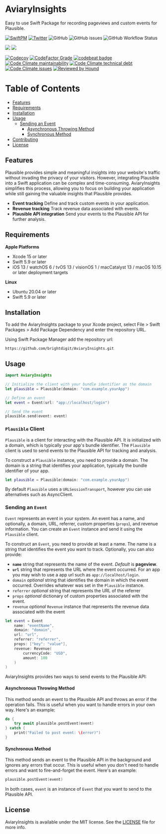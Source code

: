 # AviaryInsights

Easy to use Swift Package for recording pageviews and custom events for Plausible. 

[![SwiftPM](https://img.shields.io/badge/SPM-Linux%20%7C%20iOS%20%7C%20macOS%20%7C%20watchOS%20%7C%20tvOS-success?logo=swift)](https://swift.org)
[![Twitter](https://img.shields.io/badge/twitter-@brightdigit-blue.svg?style=flat)](http://twitter.com/brightdigit)
![GitHub](https://img.shields.io/github/license/brightdigit/AviaryInsights)
![GitHub issues](https://img.shields.io/github/issues/brightdigit/AviaryInsights)
![GitHub Workflow Status](https://img.shields.io/github/actions/workflow/status/brightdigit/AviaryInsights/AviaryInsights.yml?label=actions&logo=github&?branch=main)

[![](https://img.shields.io/endpoint?url=https%3A%2F%2Fswiftpackageindex.com%2Fapi%2Fpackages%2Fbrightdigit%2FAviaryInsights%2Fbadge%3Ftype%3Dswift-versions)](https://swiftpackageindex.com/brightdigit/AviaryInsights)
[![](https://img.shields.io/endpoint?url=https%3A%2F%2Fswiftpackageindex.com%2Fapi%2Fpackages%2Fbrightdigit%2FAviaryInsights%2Fbadge%3Ftype%3Dplatforms)](https://swiftpackageindex.com/brightdigit/AviaryInsights)

[![Codecov](https://img.shields.io/codecov/c/github/brightdigit/AviaryInsights)](https://codecov.io/gh/brightdigit/AviaryInsights)
[![CodeFactor Grade](https://img.shields.io/codefactor/grade/github/brightdigit/AviaryInsights)](https://www.codefactor.io/repository/github/brightdigit/AviaryInsights)
[![codebeat badge](https://codebeat.co/badges/94a8313d-2215-4ef6-8690-ab7b3e06369c)](https://codebeat.co/projects/github-com-brightdigit-mistkit-main)
[![Code Climate maintainability](https://img.shields.io/codeclimate/maintainability/brightdigit/AviaryInsights)](https://codeclimate.com/github/brightdigit/AviaryInsights)
[![Code Climate technical debt](https://img.shields.io/codeclimate/tech-debt/brightdigit/AviaryInsights?label=debt)](https://codeclimate.com/github/brightdigit/AviaryInsights)
[![Code Climate issues](https://img.shields.io/codeclimate/issues/brightdigit/AviaryInsights)](https://codeclimate.com/github/brightdigit/AviaryInsights)
[![Reviewed by Hound](https://img.shields.io/badge/Reviewed_by-Hound-8E64B0.svg)](https://houndci.com)

Table of Contents
=================

* [Features](#features)
* [Requirements](#requirements)
* [Installation](#installation)
* [Usage](#usage)
  * [Sending an Event](#sending-an-event)
    * [Asynchronous Throwing Method](#asynchronous-throwing-method)
    * [Synchronous Method](#synchronous-method)
* [Contributing](#contributing)
* [License](#license)
   
## Features

Plausible provides simple and meaningful insights into your website's traffic without invading the privacy of your visitors. However, integrating Plausible into a Swift application can be complex and time-consuming. AviaryInsights simplifies this process, allowing you to focus on building your application while still gaining the valuable insights that Plausible provides.

- **Event tracking** Define and track custom events in your application.
- **Revenue tracking** Track revenue data associated with events.
- **Plausible API integration** Send your events to the Plausible API for further analysis.

## Requirements 

**Apple Platforms**

- Xcode 15 or later
- Swift 5.9 or later
- iOS 13 / watchOS 6 / tvOS 13 / visionOS 1 / macCatalyst 13 / macOS 10.15 or later deployment targets

**Linux**

- Ubuntu 20.04 or later
- Swift 5.9 or later

## Installation

To add the AviaryInsights package to your Xcode project, select File > Swift Packages > Add Package Dependency and enter the repository URL.

Using Swift Package Manager add the repository url:

```
https://github.com/brightdigit/AviaryInsights.git
```

## Usage

```swift
import AviaryInsights

// Initialize the client with your bundle identifier as the domain
let plausible = Plausible(domain: "com.example.yourApp")

// Define an event
let event = Event(url: "app://localhost/login")

// Send the event
plausible.send(event: event)
```

### `Plausible` Client

`Plausible` is a client for interacting with the Plausible API. It is initialized with a domain, which is typically your app's bundle identifier. The `Plausible` client is used to send events to the Plausible API for tracking and analysis.

To construct a `Plausible` instance, you need to provide a domain. The domain is a string that identifies your application, typically the bundle identifier of your app.

```swift
let plausible = Plausible(domain: "com.example.yourApp")
```

By default `Plausible` uses a `URLSessionTransport`, however you can use alternatives such as AsyncClient.

### Sending an `Event`

`Event` represents an event in your system. An event has a name, and optionally, a domain, URL, referrer, custom properties (`props`), and revenue information. You can create an `Event` instance and send it using the `Plausible` client.

To construct an `Event`, you need to provide at least a name. The name is a string that identifies the event you want to track. Optionally, you can also provide:

- **`name`** string that represents the name of the event. _Default_ is **pageview**.
- **`url`** string that represents the URL where the event occurred. For an app you may wish to use a app url such as `app://localhost/login`.
- `domain` _optional_ string that identifies the domain in which the event occurred. Overrides whatever was set in the `Plausible` instance.
- `referrer` _optional_ string that represents the URL of the referrer
- `props` _optional_ dictionary of custom properties associated with the event.
- `revenue` _optional_ `Revenue` instance that represents the revenue data associated with the event

```swift
let event = Event
    name: "eventName", 
    domain: "domain",
    url: "url", 
    referrer: "referrer", 
    props: ["key": "value"], 
    revenue: Revenue(
        currencyCode: "USD", 
        amount: 100
    )
)
```

AviaryInsights provides two ways to send events to the Plausible API:

#### Asynchronous Throwing Method

This method sends an event to the Plausible API and throws an error if the operation fails. This is useful when you want to handle errors in your own way. Here's an example:

```swift
do {
    try await plausible.postEvent(event)
} catch {
    print("Failed to post event: \(error)")
}
```

#### Synchronous Method

This method sends an event to the Plausible API in the background and ignores any errors that occur. This is useful when you don't need to handle errors and want to fire-and-forget the event. Here's an example:

```swift
plausible.postEvent(event)
```

In both cases, `event` is an instance of `Event` that you want to send to the Plausible API.

## License

AviaryInsights is available under the MIT license. See the [LICENSE](LICENSE) file for more info.
